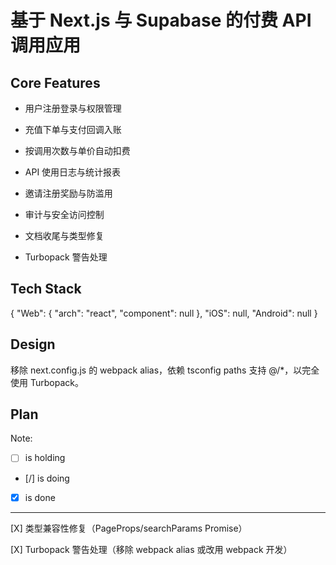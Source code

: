 # 基于 Next.js 与 Supabase 的付费 API 调用应用

## Core Features

- 用户注册登录与权限管理

- 充值下单与支付回调入账

- 按调用次数与单价自动扣费

- API 使用日志与统计报表

- 邀请注册奖励与防滥用

- 审计与安全访问控制

- 文档收尾与类型修复

- Turbopack 警告处理

## Tech Stack

{
  "Web": {
    "arch": "react",
    "component": null
  },
  "iOS": null,
  "Android": null
}

## Design

移除 next.config.js 的 webpack alias，依赖 tsconfig paths 支持 @/*，以完全使用 Turbopack。

## Plan

Note: 

- [ ] is holding
- [/] is doing
- [X] is done

---

[X] 类型兼容性修复（PageProps/searchParams Promise）

[X] Turbopack 警告处理（移除 webpack alias 或改用 webpack 开发）
